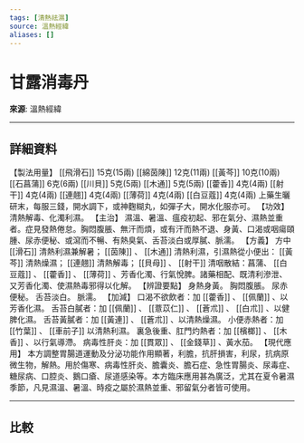 ```yaml
---
tags: [清熱祛濕]
source: 溫熱經緯
aliases: []
---
```


# 甘露消毒丹

**來源**: 溫熱經緯  

---

## 詳細資料
【製法用量】 [[飛滑石]] 15克(15兩) [[綿茵陳]] 12克(11兩) [[黃芩]] 10克(10兩) [[石菖蒲]] 6克(6兩) [[川貝]] 5克(5兩) [[木通]] 5克(5兩) [[藿香]] 4克(4兩) [[射干]] 4克(4兩) [[連翹]] 4克(4兩) [[薄荷]] 4克(4兩) [[白豆蔻]] 4克(4兩)
上藥生曬研末，每服三錢，開水調下，或神麴糊丸，如彈子大，開水化服亦可。
【功效】
清熱解毒、化濁利濕。
【主治】
濕溫、暑溫、瘟疫初起、邪在氣分、濕熱並重者。症見發熱倦怠。胸悶腹脹、無汗而煩，或有汗而熱不退、身黃、口渴或咽瘍頤腫、尿赤便秘、或瀉而不暢、有熱臭氣、舌苔淡白或厚膩、脈濡。
【方義】
方中 [[滑石]] 清熱利濕兼解暑； [[茵陳]] 、 [[木通]] 清熱利濕，引濕熱從小便出： [[黃芩]] 清熱燥濕； [[連翹]] 清熱解毒； [[貝母]] 、 [[射干]] 清咽散結：菖蒲、 [[白豆蔻]] 、 [[藿香]] 、 [[薄荷]] 、芳香化濁、行氣悅脾。諸藥相配、既清利滲泄、又芳香化濁、使濕熱毒邪得以化解。
【辨證要點】
身熱身黃。
胸悶腹脹。
尿赤便秘。
舌苔淡白。
脈濡。
【加減】
口渴不欲飲者：加 [[藿香]] 、 [[佩蘭]] 、以芳香化濕。
舌苔白膩者：加 [[佩蘭]] 、 [[薏苡仁]] 、 [[蒼朮]] 、 [[白朮]] 、以健脾化濕。
舌苔黃膩者：加 [[黃連]] 、 [[蒼朮]] 、以清熱燥濕。
小便赤熱者：加 [[竹葉]] 、 [[車前子]] 以清熱利濕。
裏急後重、肛門灼熱者：加 [[檳榔]] 、 [[木香]] 、以行氣導滯。
病毒性肝炎：加 [[貫眾]] 、 [[金錢草]] 、黃水茄。
【現代應用】
本方調整胃腸道運動及分泌功能作用顯著，利膽，抗肝損害，利尿，抗病原微生物，解熱。用於傷寒、病毒性肝炎、膽囊炎、膽石症、急性胃腸炎、尿毒症、糖尿病、口腔炎、鵝口瘡、尿道感染等。本方臨床應用甚為廣泛，尤其在夏令暑濕季節，凡見濕溫、暑溫、時疫之屬於濕熱並重、邪留氣分者皆可使用。

---

## 比較
